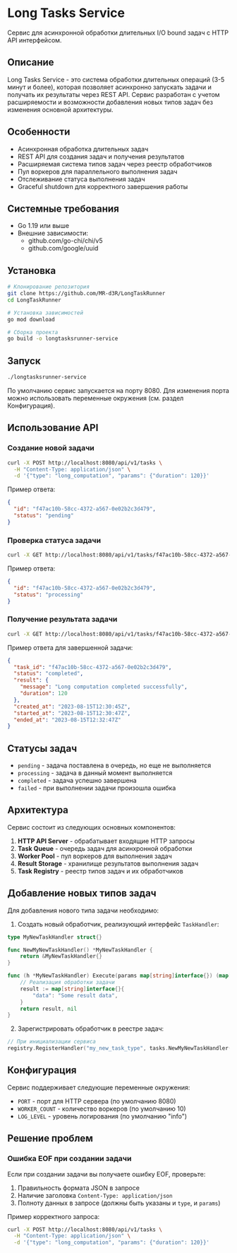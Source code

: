 # Long Tasks Service

Сервис для асинхронной обработки длительных I/O bound задач с HTTP API интерфейсом.

## Описание

Long Tasks Service - это система обработки длительных операций (3-5 минут и более), которая позволяет асинхронно запускать задачи и получать их результаты через REST API. Сервис разработан с учетом расширяемости и возможности добавления новых типов задач без изменения основной архитектуры.

## Особенности

- Асинхронная обработка длительных задач
- REST API для создания задач и получения результатов
- Расширяемая система типов задач через реестр обработчиков
- Пул воркеров для параллельного выполнения задач
- Отслеживание статуса выполнения задач
- Graceful shutdown для корректного завершения работы

## Системные требования

- Go 1.19 или выше
- Внешние зависимости:
  - github.com/go-chi/chi/v5
  - github.com/google/uuid

## Установка

```bash
# Клонирование репозитория
git clone https://github.com/MR-d3R/LongTaskRunner
cd LongTaskRunner

# Установка зависимостей
go mod download

# Сборка проекта
go build -o longtasksrunner-service
```

## Запуск

```bash
./longtasksrunner-service
```

По умолчанию сервис запускается на порту 8080. Для изменения порта можно использовать переменные окружения (см. раздел Конфигурация).

## Использование API

### Создание новой задачи

```bash
curl -X POST http://localhost:8080/api/v1/tasks \
  -H "Content-Type: application/json" \
  -d '{"type": "long_computation", "params": {"duration": 120}}'
```

Пример ответа:

```json
{
  "id": "f47ac10b-58cc-4372-a567-0e02b2c3d479",
  "status": "pending"
}
```

### Проверка статуса задачи

```bash
curl -X GET http://localhost:8080/api/v1/tasks/f47ac10b-58cc-4372-a567-0e02b2c3d479
```

Пример ответа:

```json
{
  "id": "f47ac10b-58cc-4372-a567-0e02b2c3d479",
  "status": "processing"
}
```

### Получение результата задачи

```bash
curl -X GET http://localhost:8080/api/v1/tasks/f47ac10b-58cc-4372-a567-0e02b2c3d479/result
```

Пример ответа для завершенной задачи:

```json
{
  "task_id": "f47ac10b-58cc-4372-a567-0e02b2c3d479",
  "status": "completed",
  "result": {
    "message": "Long computation completed successfully",
    "duration": 120
  },
  "created_at": "2023-08-15T12:30:45Z",
  "started_at": "2023-08-15T12:30:47Z",
  "ended_at": "2023-08-15T12:32:47Z"
}
```

## Статусы задач

- `pending` - задача поставлена в очередь, но еще не выполняется
- `processing` - задача в данный момент выполняется
- `completed` - задача успешно завершена
- `failed` - при выполнении задачи произошла ошибка

## Архитектура

Сервис состоит из следующих основных компонентов:

1. **HTTP API Server** - обрабатывает входящие HTTP запросы
2. **Task Queue** - очередь задач для асинхронной обработки
3. **Worker Pool** - пул воркеров для выполнения задач
4. **Result Storage** - хранилище результатов выполнения задач
5. **Task Registry** - реестр типов задач и их обработчиков

## Добавление новых типов задач

Для добавления нового типа задачи необходимо:

1. Создать новый обработчик, реализующий интерфейс `TaskHandler`:

```go
type MyNewTaskHandler struct{}

func NewMyNewTaskHandler() *MyNewTaskHandler {
    return &MyNewTaskHandler{}
}

func (h *MyNewTaskHandler) Execute(params map[string]interface{}) (map[string]interface{}, error) {
    // Реализация обработки задачи
    result := map[string]interface{}{
        "data": "Some result data",
    }
    return result, nil
}
```

2. Зарегистрировать обработчик в реестре задач:

```go
// При инициализации сервиса
registry.RegisterHandler("my_new_task_type", tasks.NewMyNewTaskHandler())
```

## Конфигурация

Сервис поддерживает следующие переменные окружения:

- `PORT` - порт для HTTP сервера (по умолчанию 8080)
- `WORKER_COUNT` - количество воркеров (по умолчанию 10)
- `LOG_LEVEL` - уровень логирования (по умолчанию "info")

## Решение проблем

### Ошибка EOF при создании задачи

Если при создании задачи вы получаете ошибку EOF, проверьте:

1. Правильность формата JSON в запросе
2. Наличие заголовка `Content-Type: application/json`
3. Полноту данных в запросе (должны быть указаны и `type`, и `params`)

Пример корректного запроса:

```bash
curl -X POST http://localhost:8080/api/v1/tasks \
  -H "Content-Type: application/json" \
  -d '{"type": "long_computation", "params": {"duration": 120}}'
```
